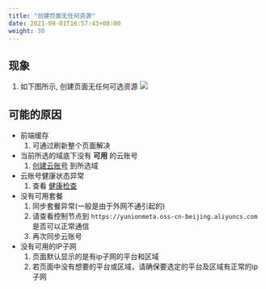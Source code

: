 ```yaml
---
title: "创建页面无任何资源"
date: 2021-09-01T16:57:43+08:00
weight: 30
---
```


## 现象

1. 如下图所示, 创建页面无任何可选资源
   ![](../../images/no_region.png)


## 可能的原因

- 前端缓存
    1. 可通过刷新整个页面解决
- 当前所选的域底下没有 **可用** 的云账号
    1. [创建云账号](../../../../cloudaccounts/tutorial/create) 到所选域
- 云账号健康状态异常
    1. 查看 [健康检查](../../../../cloudaccounts/faq/health_check)
- 没有可用套餐
    1. 同步套餐异常(一般是由于外网不通引起的)
    2. 请查看控制节点到 `https://yunionmeta.oss-cn-beijing.aliyuncs.com` 是否可以正常通信
    3. 再次同步云账号
- 没有可用的IP子网
    1. 页面默认显示的是有ip子网的平台和区域
    2. 若页面中没有想要的平台或区域，请确保要选定的平台及区域有正常的ip子网
